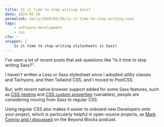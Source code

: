 ```yaml
---
title: Is it time to stop writing Sass?
date: 2024-05-26
permalink: daily/2024/05/26/is-it-time-to-stop-writing-sass
tags:
    - software-development
    - css
cta: ~
snippet: |
    Is it time to stop writing stylesheets is Sass?
---
```


I've seen a lot of recent posts that ask questions like "Is it time to stop writing Sass?".

I haven't written a Less or Sass stylesheet since I adopted utility classes and Tachyons, and then Tailwind CSS, and I moved to PostCSS.

But, with recent native browser support added for some Sass features, such as [CSS nesting][nesting] and [CSS custom properties][custom properties] (variables), people are considering moving from Sass to regular CSS.

Using regular CSS also makes it easier to onboard new Developers onto your project, which is particularly helpful in open-source projects, as [Mark Conroy and I discussed][podcast] on the Beyond Blocks podcast.

[custom properties]: https://developer.mozilla.org/en-US/docs/Web/CSS/Using_CSS_custom_properties
[nesting]: https://developer.mozilla.org/en-US/docs/Web/CSS/CSS_nesting
[podcast]: {{site.url}}/podcast/11-mark-conroy
